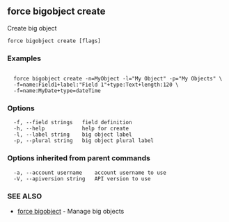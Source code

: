 ## force bigobject create

Create big object

```
force bigobject create [flags]
```

### Examples

```

  force bigobject create -n=MyObject -l="My Object" -p="My Objects" \
  -f=name:Field1+label:"Field 1"+type:Text+length:120 \
  -f=name:MyDate+type=dateTime

```

### Options

```
  -f, --field strings   field definition
  -h, --help            help for create
  -l, --label string    big object label
  -p, --plural string   big object plural label
```

### Options inherited from parent commands

```
  -a, --account username    account username to use
  -V, --apiversion string   API version to use
```

### SEE ALSO

* [force bigobject](force_bigobject.md)	 - Manage big objects

